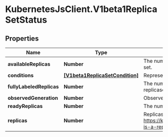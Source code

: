 # KubernetesJsClient.V1beta1ReplicaSetStatus

## Properties
Name | Type | Description | Notes
------------ | ------------- | ------------- | -------------
**availableReplicas** | **Number** | The number of available replicas (ready for at least minReadySeconds) for this replica set. | [optional] 
**conditions** | [**[V1beta1ReplicaSetCondition]**](V1beta1ReplicaSetCondition.md) | Represents the latest available observations of a replica set&#39;s current state. | [optional] 
**fullyLabeledReplicas** | **Number** | The number of pods that have labels matching the labels of the pod template of the replicaset. | [optional] 
**observedGeneration** | **Number** | ObservedGeneration reflects the generation of the most recently observed ReplicaSet. | [optional] 
**readyReplicas** | **Number** | The number of ready replicas for this replica set. | [optional] 
**replicas** | **Number** | Replicas is the most recently oberved number of replicas. More info: https://kubernetes.io/docs/concepts/workloads/controllers/replicationcontroller/#what-is-a-replicationcontroller | 


